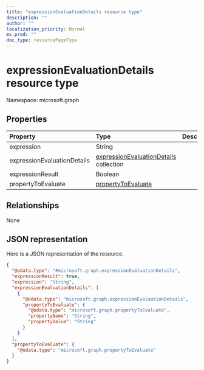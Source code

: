 ```yaml
---
title: "expressionEvaluationDetails resource type"
description: ""
author: ""
localization_priority: Normal
ms.prod: ""
doc_type: resourcePageType
---
```


# expressionEvaluationDetails resource type


Namespace: microsoft.graph



## Properties
|Property|Type|Description|
|:---|:---|:---|
|expression|String||
|expressionEvaluationDetails|[expressionEvaluationDetails](../resources/expressionevaluationdetails.md) collection||
|expressionResult|Boolean||
|propertyToEvaluate|[propertyToEvaluate](../resources/propertytoevaluate.md)||

## Relationships
None

## JSON representation
Here is a JSON representation of the resource.
<!-- {
  "blockType": "resource",
  "@odata.type": "microsoft.graph.expressionEvaluationDetails"
}
-->
``` json
{
  "@odata.type": "#microsoft.graph.expressionEvaluationDetails",
  "expressionResult": true,
  "expression": "String",
  "expressionEvaluationDetails": [
    {
      "@odata.type": "microsoft.graph.expressionEvaluationDetails",
      "propertyToEvaluate": {
        "@odata.type": "microsoft.graph.propertyToEvaluate",
        "propertyName": "String",
        "propertyValue": "String"
      }
    }
  ],
  "propertyToEvaluate": {
    "@odata.type": "microsoft.graph.propertyToEvaluate"
  }
}
```

